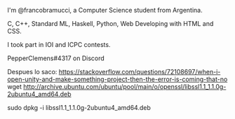 I'm @francobramucci, a Computer Science student from Argentina.

C, C++, Standard ML, Haskell, Python, Web Developing with HTML and CSS.

I took part in IOI and ICPC contests.

PepperClemens#4317 on Discord
<!---
francobramucci/francobramucci is a ✨ special ✨ repository because its `README.md` (this file) appears on your GitHub profile.
You can click the Preview link to take a look at your changes.
--->

Despues lo saco: https://stackoverflow.com/questions/72108697/when-i-open-unity-and-make-something-project-then-the-error-is-coming-that-no
wget http://archive.ubuntu.com/ubuntu/pool/main/o/openssl/libssl1.1_1.1.0g-2ubuntu4_amd64.deb

sudo dpkg -i libssl1.1_1.1.0g-2ubuntu4_amd64.deb
